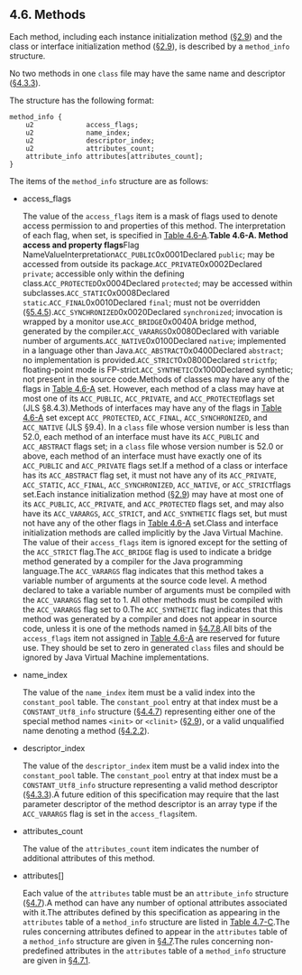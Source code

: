 ## 4.6. Methods

Each method, including each instance initialization method ([§2.9](https://docs.oracle.com/javase/specs/jvms/se8/html/jvms-2.html#jvms-2.9)) and the class or interface initialization method ([§2.9](https://docs.oracle.com/javase/specs/jvms/se8/html/jvms-2.html#jvms-2.9)), is described by a `method_info` structure.

No two methods in one `class` file may have the same name and descriptor ([§4.3.3](#jvms-4.3.3)).

The structure has the following format:

```
method_info {
    u2             access_flags;
    u2             name_index;
    u2             descriptor_index;
    u2             attributes_count;
    attribute_info attributes[attributes_count];
}

```

The items of the `method_info` structure are as follows:

- access_flags

  The value of the `access_flags` item is a mask of flags used to denote access permission to and properties of this method. The interpretation of each flag, when set, is specified in [Table 4.6-A](#jvms-4.6-200-A.1).**Table 4.6-A. Method access and property flags**Flag NameValueInterpretation`ACC_PUBLIC`0x0001Declared `public`; may be accessed from outside its package.`ACC_PRIVATE`0x0002Declared `private`; accessible only within the defining class.`ACC_PROTECTED`0x0004Declared `protected`; may be accessed within subclasses.`ACC_STATIC`0x0008Declared `static`.`ACC_FINAL`0x0010Declared `final`; must not be overridden ([§5.4.5](https://docs.oracle.com/javase/specs/jvms/se8/html/jvms-5.html#jvms-5.4.5)).`ACC_SYNCHRONIZED`0x0020Declared `synchronized`; invocation is wrapped by a monitor use.`ACC_BRIDGE`0x0040A bridge method, generated by the compiler.`ACC_VARARGS`0x0080Declared with variable number of arguments.`ACC_NATIVE`0x0100Declared `native`; implemented in a language other than Java.`ACC_ABSTRACT`0x0400Declared `abstract`; no implementation is provided.`ACC_STRICT`0x0800Declared `strictfp`; floating-point mode is FP-strict.`ACC_SYNTHETIC`0x1000Declared synthetic; not present in the source code.Methods of classes may have any of the flags in [Table 4.6-A](#jvms-4.6-200-A.1) set. However, each method of a class may have at most one of its `ACC_PUBLIC`, `ACC_PRIVATE`, and `ACC_PROTECTED`flags set (JLS §8.4.3).Methods of interfaces may have any of the flags in [Table 4.6-A](#jvms-4.6-200-A.1) set except `ACC_PROTECTED`, `ACC_FINAL`, `ACC_SYNCHRONIZED`, and `ACC_NATIVE` (JLS §9.4). In a `class` file whose version number is less than 52.0, each method of an interface must have its `ACC_PUBLIC` and `ACC_ABSTRACT` flags set; in a `class` file whose version number is 52.0 or above, each method of an interface must have exactly one of its `ACC_PUBLIC` and `ACC_PRIVATE` flags set.If a method of a class or interface has its `ACC_ABSTRACT` flag set, it must not have any of its `ACC_PRIVATE`, `ACC_STATIC`, `ACC_FINAL`, `ACC_SYNCHRONIZED`, `ACC_NATIVE`, or `ACC_STRICT`flags set.Each instance initialization method ([§2.9](https://docs.oracle.com/javase/specs/jvms/se8/html/jvms-2.html#jvms-2.9)) may have at most one of its `ACC_PUBLIC`, `ACC_PRIVATE`, and `ACC_PROTECTED` flags set, and may also have its `ACC_VARARGS`, `ACC_STRICT`, and `ACC_SYNTHETIC` flags set, but must not have any of the other flags in [Table 4.6-A](#jvms-4.6-200-A.1) set.Class and interface initialization methods are called implicitly by the Java Virtual Machine. The value of their `access_flags` item is ignored except for the setting of the `ACC_STRICT` flag.The `ACC_BRIDGE` flag is used to indicate a bridge method generated by a compiler for the Java programming language.The `ACC_VARARGS` flag indicates that this method takes a variable number of arguments at the source code level. A method declared to take a variable number of arguments must be compiled with the `ACC_VARARGS` flag set to 1. All other methods must be compiled with the `ACC_VARARGS` flag set to 0.The `ACC_SYNTHETIC` flag indicates that this method was generated by a compiler and does not appear in source code, unless it is one of the methods named in [§4.7.8](#jvms-4.7.8).All bits of the `access_flags` item not assigned in [Table 4.6-A](#jvms-4.6-200-A.1) are reserved for future use. They should be set to zero in generated `class` files and should be ignored by Java Virtual Machine implementations.

- name_index

  The value of the `name_index` item must be a valid index into the `constant_pool` table. The `constant_pool` entry at that index must be a `CONSTANT_Utf8_info` structure ([§4.4.7](#jvms-4.4.7)) representing either one of the special method names `<init>` or `<clinit>` ([§2.9](https://docs.oracle.com/javase/specs/jvms/se8/html/jvms-2.html#jvms-2.9)), or a valid unqualified name denoting a method ([§4.2.2](#jvms-4.2.2)).

- descriptor_index

  The value of the `descriptor_index` item must be a valid index into the `constant_pool` table. The `constant_pool` entry at that index must be a `CONSTANT_Utf8_info` structure representing a valid method descriptor ([§4.3.3](#jvms-4.3.3)).A future edition of this specification may require that the last parameter descriptor of the method descriptor is an array type if the `ACC_VARARGS` flag is set in the `access_flags`item.

- attributes_count

  The value of the `attributes_count` item indicates the number of additional attributes of this method.

- attributes[]

  Each value of the `attributes` table must be an `attribute_info` structure ([§4.7](#jvms-4.7)).A method can have any number of optional attributes associated with it.The attributes defined by this specification as appearing in the `attributes` table of a `method_info` structure are listed in [Table 4.7-C](#jvms-4.7-320).The rules concerning attributes defined to appear in the `attributes` table of a `method_info` structure are given in [§4.7](#jvms-4.7).The rules concerning non-predefined attributes in the `attributes` table of a `method_info` structure are given in [§4.7.1](#jvms-4.7.1).



